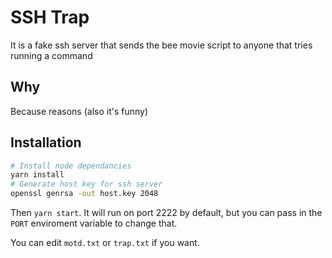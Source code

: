 # SSH Trap
It is a fake ssh server that sends the bee movie script to anyone that tries running a command

## Why 
Because reasons (also it's funny)

## Installation
```bash
# Install node dependancies 
yarn install
# Generate host key for ssh server
openssl genrsa -out host.key 2048
```

Then `yarn start`. It will run on port 2222 by default, but you can pass in the `PORT` enviroment variable to change that. 

You can edit `motd.txt` or `trap.txt` if you want. 